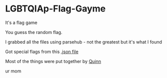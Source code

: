 # LGBTQIAp-Flag-Gayme

It's a flag game

You guess the random flag.

I grabbed all the files using parsehub - not the greatest but it's what I found

Got special flags from this [.json file](https://gist.github.com/amitjambusaria/b9adebcb4f256eae3dfa64dc9f1cc2ef)

Most of the things were put together by [Quinn](https://github.com/QuackitsQuinn)

ur mom